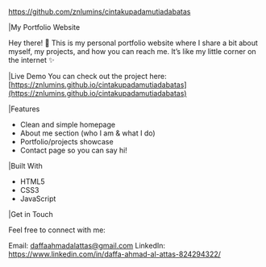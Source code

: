 https://github.com/znlumins/cintakupadamutiadabatas

|My Portfolio Website

Hey there! 👋
This is my personal portfolio website where I share a bit about myself, my projects, and how you can reach me. It’s like my little corner on the internet ✨

|Live Demo
You can check out the project here:  
[https://znlumins.github.io/cintakupadamutiadabatas](https://znlumins.github.io/cintakupadamutiadabatas)

|Features

* Clean and simple homepage
* About me section (who I am & what I do)
* Portfolio/projects showcase
* Contact page so you can say hi!

|Built With

* HTML5
* CSS3
* JavaScript

|Get in Touch

Feel free to connect with me:

Email: daffaahmadalattas@gmail.com
LinkedIn: https://www.linkedin.com/in/daffa-ahmad-al-attas-824294322/
